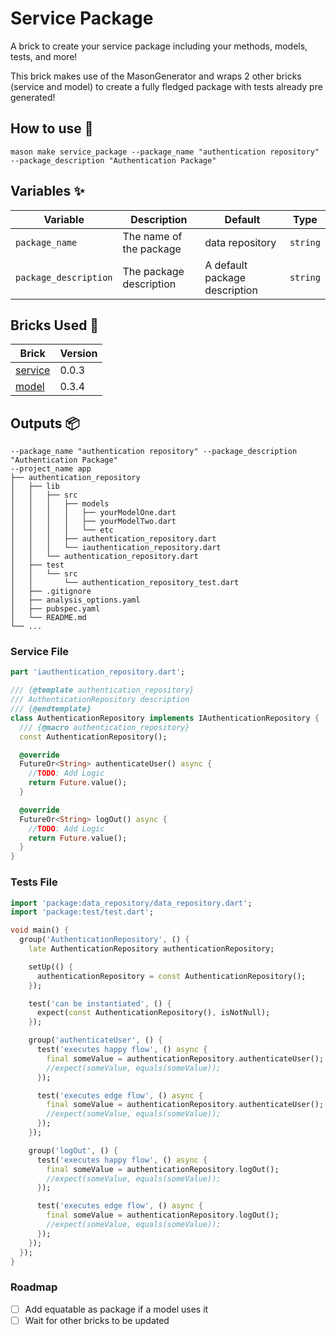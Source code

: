 # Service Package

A brick to create your service package including your methods, models, tests, and more!

This brick makes use of the MasonGenerator and wraps 2 other bricks (service and model) to create a fully fledged package with tests already pre generated!

## How to use 🚀

```
mason make service_package --package_name "authentication repository" --package_description "Authentication Package"
```

## Variables ✨

| Variable              | Description             | Default                       | Type     |
| --------------------- | ----------------------- | ----------------------------- | -------- |
| `package_name`        | The name of the package | data repository               | `string` |
| `package_description` | The package description | A default package description | `string` |

## Bricks Used 🧱

| Brick                                                | Version |
| ---------------------------------------------------- | ------- |
| [service](https://brickhub.dev/bricks/service/0.0.3) | 0.0.3   |
| [model](https://brickhub.dev/bricks/model/0.3.4)     | 0.3.4   |

## Outputs 📦

```
--package_name "authentication repository" --package_description "Authentication Package"
--project_name app
├── authentication_repository
│   ├── lib
│   │   ├── src
│   │   │   ├── models
│   │   │   │   ├── yourModelOne.dart
│   │   │   │   ├── yourModelTwo.dart
│   │   │   │   └── etc
│   │   │   ├── authentication_repository.dart
│   │   │   └── iauthentication_repository.dart
│   │   └── authentication_repository.dart
│   ├── test
│   │   └── src
│   │       └── authentication_repository_test.dart
│   ├── .gitignore
│   ├── analysis_options.yaml
│   ├── pubspec.yaml
│   └── README.md
└── ...
```

### Service File

```dart
part 'iauthentication_repository.dart';

/// {@template authentication_repository}
/// AuthenticationRepository description
/// {@endtemplate}
class AuthenticationRepository implements IAuthenticationRepository {
  /// {@macro authentication_repository}
  const AuthenticationRepository();

  @override
  FutureOr<String> authenticateUser() async {
    //TODO: Add Logic
    return Future.value();
  }

  @override
  FutureOr<String> logOut() async {
    //TODO: Add Logic
    return Future.value();
  }
}
```

### Tests File

```dart
import 'package:data_repository/data_repository.dart';
import 'package:test/test.dart';

void main() {
  group('AuthenticationRepository', () {
    late AuthenticationRepository authenticationRepository;

    setUp(() {
      authenticationRepository = const AuthenticationRepository();
    });

    test('can be instantiated', () {
      expect(const AuthenticationRepository(), isNotNull);
    });

    group('authenticateUser', () {
      test('executes happy flow', () async {
        final someValue = authenticationRepository.authenticateUser();
        //expect(someValue, equals(someValue));
      });

      test('executes edge flow', () async {
        final someValue = authenticationRepository.authenticateUser();
        //expect(someValue, equals(someValue));
      });
    });

    group('logOut', () {
      test('executes happy flow', () async {
        final someValue = authenticationRepository.logOut();
        //expect(someValue, equals(someValue));
      });

      test('executes edge flow', () async {
        final someValue = authenticationRepository.logOut();
        //expect(someValue, equals(someValue));
      });
    });
  });
}
```

### Roadmap

- [ ] Add equatable as package if a model uses it
- [ ] Wait for other bricks to be updated
